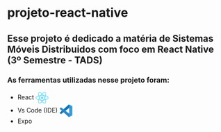 # projeto-react-native

## Esse projeto é dedicado a matéria de Sistemas Móveis Distribuidos com foco em React Native (3º Semestre - TADS) 

### As ferramentas utilizadas nesse projeto foram: 

* React <img align="center" alt="react" height="30" width="30" src="https://github.com/devicons/devicon/blob/master/icons/react/react-original.svg"/>
* Vs Code (IDE) <img align="center" alt="vscode" height="30" width="30" src="https://github.com/devicons/devicon/blob/master/icons/vscode/vscode-original.svg"/>
* Expo

